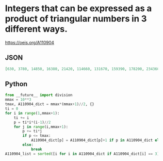 # Integers that can be expressed as a product of triangular numbers in 3 different ways\.
https://oeis.org/A110904
## JSON
```JSON
[630, 3780, 14850, 16380, 21420, 114660, 131670, 159390, 178200, 234360, 401940, 478800, 523260, 556920, 582120, 712530, 749700, 835380, 1455300, 1753290, 1936935, 2086920, 2162160, 2633400, 2841300, 3828825, 4791150, 5821200, 6056820, 6380010, 6396390, 6486480]
```
## Python
```Python
from __future__ import division
mmax = 10**3
tmax, A110904_dict = mmax*(mmax+1)//2, {}
ti = 0
for i in range(1,mmax+1):
    ti += i
    p = ti*i*(i-1)//2
    for j in range(i,mmax+1):
        p += ti*j
        if p <= tmax:
            A110904_dict[p] = A110904_dict[p]+1 if p in A110904_dict else 1
        else:
            break
A110904_list = sorted([i for i in A110904_dict if A110904_dict[i] == 3]) # _Chai Wah Wu_, Nov 29 2015
```
